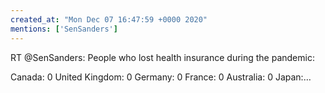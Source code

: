 ```yaml
---
created_at: "Mon Dec 07 16:47:59 +0000 2020"
mentions: ['SenSanders']
---
```


RT @SenSanders: People who lost health insurance during the pandemic:

Canada: 0
United Kingdom: 0
Germany: 0
France: 0
Australia: 0
Japan:…